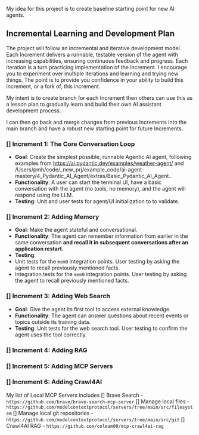 My idea for this project is to create baseline starting point for new AI agents.

## Incremental Learning and Development Plan

The project will follow an incremental and iterative development model. Each Increment delivers a runnable, testable version of the agent with increasing capabilities, ensuring continuous feedback and progress. Each iteration is a turn practicing implementation of the increment. I encourage you to experiment over multiple iterations and learning and trying new things.  The point is to provide you confidence in your ability to build this increment, or a fork of, this increment.

My intent is to create branch for each Increment then others can use this as a lesson plan to gradually learn and build their own AI assistant development process.

I can then go back and merge changes from previous Increments into the main branch and have a robust new starting point for future Increments.

### [] Increment 1: The Core Conversation Loop
*   **Goal**: Create the simplest possible, runnable Agentic AI agent, following examples from https://ai.pydantic.dev/examples/weather-agent/ and /Users/pmh/code/_new_prj/example_code/ai-agent-mastery/4_Pydantic_AI_Agent/extras/Basic_Pydantic_AI_Agent..
*   **Functionality**: A user can start the terminal UI, have a basic conversation with the agent (no tools, no memory), and the agent will respond using the LLM.
*   **Testing**: Unit and user tests for agent/UI initialization to to validate.

### [] Increment 2: Adding Memory
*   **Goal**: Make the agent stateful and conversational.
*   **Functionality**: The agent can remember information from earlier in the same conversation **and recall it in subsequent conversations after an application restart.**
*   **Testing**:
  * Unit tests for the `mem0` integration points. User testing by asking the agent to recall previously mentioned facts.
  * Integration tests for the `mem0` integration points. User testing by asking the agent to recall previously mentioned facts.

### [] Increment 3: Adding Web Search
*   **Goal**: Give the agent its first tool to access external knowledge.
*   **Functionality**: The agent can answer questions about recent events or topics outside its training data.
*   **Testing**: Unit tests for the web search tool. User testing to confirm the agent uses the tool correctly.

### [] Increment 4: Adding RAG

### [] Increment 5: Adding MCP Servers

### [] Increment 6: Adding Crawl4AI

My list of Local MCP Servers includes
[] Brave Search - `https://github.com/brave/brave-search-mcp-server`
[] Manage local files - `https://github.com/modelcontextprotocol/servers/tree/main/src/filesystem`
[] Manage local git repositories - `https://github.com/modelcontextprotocol/servers/tree/main/src/git`
[] Crawl4AI RAG - `https://github.com/coleam00/mcp-crawl4ai-rag`
